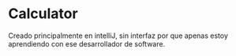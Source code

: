 # Calculator

Creado principalmente en intelliJ, sin interfaz por que apenas estoy aprendiendo con ese desarrollador de software.

